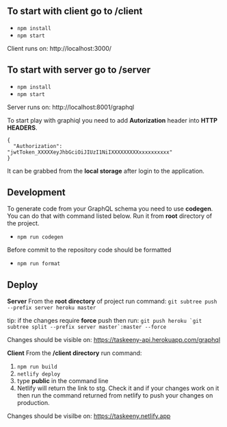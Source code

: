 
## To start with client go to /client
- ```npm install```
- ```npm start```

Client runs on: http://localhost:3000/


## To start with server go to /server
- ```npm install```
- ```npm start```

Server runs on: http://localhost:8001/graphql

To start play with graphiql you need to add **Autorization** header into **HTTP HEADERS**.
```
{
  "Authorization": "jwtToken_XXXXXeyJhbGciOiJIUzI1NiIXXXXXXXXXxxxxxxxxxx"
}
```

It can be grabbed from the **local storage** after login to the application. 


## Development 

To generate code from your GraphQL schema you need to use **codegen**.
You can do that with command listed below. Run it from **root** directory of the project.
- ```npm run codegen```

Before commit to the repository code should be formatted
- ```npm run format```

## Deploy 

**Server**
From the **root directory** of project run command: 
```git subtree push --prefix server heroku master```

tip:  if the changes require **force** push then run: 
```git push heroku `git subtree split --prefix server master`:master --force```

Changes should be visible on: https://taskeeny-api.herokuapp.com/graphql

**Client**
From the **/client directory** run command: 
 1. ```npm run build```
 2. ```netlify deploy ```
 3. type **public** in the command line
 4. Netlify will return the link to stg. Check it and if your changes work on it  then run the command returned from netlify to push your changes on production.

 Changes should be visilbe on: https://taskeeny.netlify.app








